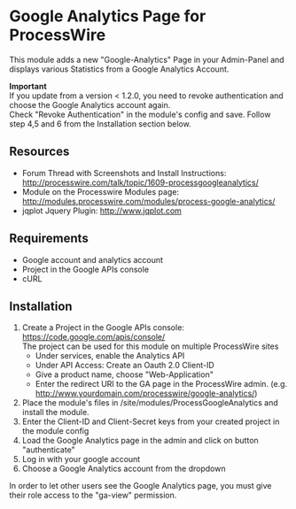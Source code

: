 # Google Analytics Page for ProcessWire
This module adds a new "Google-Analytics" Page in your Admin-Panel and displays various Statistics from a Google Analytics Account.


**Important**   
If you update from a version < 1.2.0, you need to revoke authentication and choose the Google Analytics account again.   
Check "Revoke Authentication" in the module's config and save. Follow step 4,5 and 6 from the Installation section below.

## Resources
* Forum Thread with Screenshots and Install Instructions: http://processwire.com/talk/topic/1609-processgoogleanalytics/
* Module on the Processwire Modules page: http://modules.processwire.com/modules/process-google-analytics/
* jqplot Jquery Plugin: http://www.jqplot.com

## Requirements
* Google account and analytics account
* Project in the Google APIs console
* cURL

## Installation
1. Create a Project in the Google APIs console: https://code.google.com/apis/console/  
The project can be used for this module on multiple ProcessWire sites
	* Under services, enable the Analytics API
	* Under API Access: Create an Oauth 2.0 Client-ID
	* Give a product name, choose "Web-Application"
	* Enter the redirect URI to the GA page in the ProcessWire admin. (e.g. http://www.yourdomain.com/processwire/google-analytics/) 
2. Place the module's files in /site/modules/ProcessGoogleAnalytics and install the module.
3. Enter the Client-ID and Client-Secret keys from your created project in the module config
4. Load the Google Analytics page in the admin and click on button "authenticate"
5. Log in with your google account
6. Choose a Google Analytics account from the dropdown

In order to let other users see the Google Analytics page, you must give their role access to the "ga-view" permission.